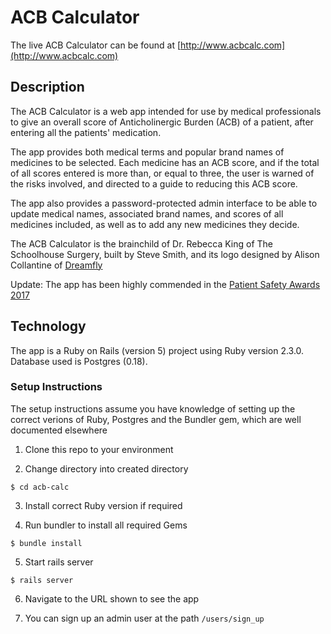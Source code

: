 # ACB Calculator

The live ACB Calculator can be found at
[http://www.acbcalc.com](http://www.acbcalc.com)

## Description

The ACB Calculator is a web app intended for use by medical professionals to
give an overall score of Anticholinergic Burden (ACB) of a patient, after
entering all the patients' medication.

The app provides both medical terms and popular brand names of medicines to be
selected. Each medicine has an ACB score, and if the total of all scores entered
is more than, or equal to three, the user is warned of the risks involved, and
directed to a guide to reducing this ACB score.

The app also provides a password-protected admin interface to be able to update
medical names, associated brand names, and scores of all medicines included, as
well as to add any new medicines they decide.

The ACB Calculator is the brainchild of Dr. Rebecca King of The Schoolhouse
Surgery, built by Steve Smith, and its logo designed by Alison Collantine of 
[Dreamfly](http://dreamfly.co.uk/)

Update: The app has been highly commended in the 
[Patient Safety Awards 2017](https://awards.patientsafetycongress.co.uk/patient-safety-awards-winners-2017-1)

## Technology

The app is a Ruby on Rails (version 5) project using Ruby version 2.3.0.
Database used is Postgres (0.18).

### Setup Instructions

The setup instructions assume you have knowledge of setting up the correct
verions of Ruby, Postgres and the Bundler gem, which are well documented
elsewhere

1. Clone this repo to your environment

2. Change directory into created directory

  ```
  $ cd acb-calc
  ```

3. Install correct Ruby version if required

4. Run bundler to install all required Gems

  ```
  $ bundle install
  ```

5. Start rails server

  ```
  $ rails server
  ```

6. Navigate to the URL shown to see the app

7. You can sign up an admin user at the path `/users/sign_up`
